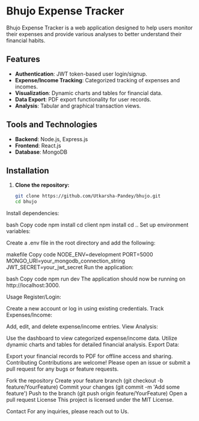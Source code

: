 # Bhujo Expense Tracker

Bhujo Expense Tracker is a web application designed to help users monitor their expenses and provide various analyses to better understand their financial habits. 

## Features

- **Authentication**: JWT token-based user login/signup.
- **Expense/Income Tracking**: Categorized tracking of expenses and incomes.
- **Visualization**: Dynamic charts and tables for financial data.
- **Data Export**: PDF export functionality for user records.
- **Analysis**: Tabular and graphical transaction views.

## Tools and Technologies

- **Backend**: Node.js, Express.js
- **Frontend**: React.js
- **Database**: MongoDB

## Installation

1. **Clone the repository:**
   ```bash
   git clone https://github.com/Utkarsha-Pandey/bhujo.git
   cd bhujo
Install dependencies:

bash
Copy code
npm install
cd client
npm install
cd ..
Set up environment variables:

Create a .env file in the root directory and add the following:

makefile
Copy code
NODE_ENV=development
PORT=5000
MONGO_URI=your_mongodb_connection_string
JWT_SECRET=your_jwt_secret
Run the application:

bash
Copy code
npm run dev
The application should now be running on http://localhost:3000.

Usage
Register/Login:

Create a new account or log in using existing credentials.
Track Expenses/Income:

Add, edit, and delete expense/income entries.
View Analysis:

Use the dashboard to view categorized expense/income data.
Utilize dynamic charts and tables for detailed financial analysis.
Export Data:

Export your financial records to PDF for offline access and sharing.
Contributing
Contributions are welcome! Please open an issue or submit a pull request for any bugs or feature requests.

Fork the repository
Create your feature branch (git checkout -b feature/YourFeature)
Commit your changes (git commit -m 'Add some feature')
Push to the branch (git push origin feature/YourFeature)
Open a pull request
License
This project is licensed under the MIT License.

Contact
For any inquiries, please reach out to Us.
